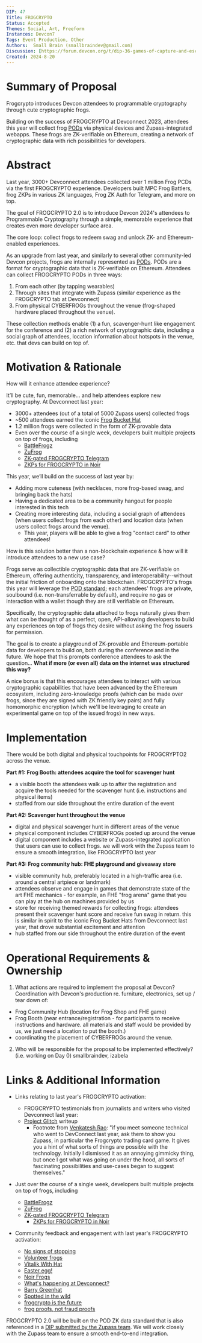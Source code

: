 ```yaml
---
DIP: 47
Title: FROGCRYPTO
Status: Accepted
Themes: Social, Art, Freeform
Instances: Devcon7
Tags: Event Production, Other
Authors:  Small Brain (smallbraindev@gmail.com)
Discussion: [https://forum.devcon.org/t/dip-36-games-of-capture-and-escape/3447](https://forum.devcon.org/t/dip-46-pod-based-ticketing-at-devcon/3850](https://forum.devcon.org/t/dip-47-frogcrypto-2/3866)
Created: 2024-8-20
---
```


# Summary of Proposal

Frogcrypto introduces Devcon attendees to programmable cryptography through cute cryptographic frogs.

Building on the success of FROGCRYPTO at Devconnect 2023, attendees this year will collect frog [PODs](https://forum.devcon.org/t/dip-46-pod-based-ticketing-at-devcon/3850) via physical devices and Zupass-integrated webapps. These frogs are ZK-verifiable on Ethereum, creating a network of cryptographic data with rich possibilities for developers. 

# Abstract

Last year, 3000+ Devconnect attendees collected over 1 million Frog PCDs via the first FROGCRYPTO experience. Developers built MPC Frog Battlers, frog ZKPs in various ZK languages, Frog ZK Auth for Telegram, and more on top.

The goal of FROGCRYPTO 2.0 is to introduce Devcon 2024's attendees to Programmable Cryptography through a simple, memorable experience that creates even more developer surface area.

The core loop: collect frogs to redeem swag and unlock ZK- and Ethereum-enabled experiences.

As an upgrade from last year, and similarly to several other community-led Devcon projects, frogs are internally represented as [PODs](https://forum.devcon.org/t/dip-46-pod-based-ticketing-at-devcon/3850). PODs are a format for cryptographic data that is ZK-verifiable on Ethereum. Attendees can collect FROGCRYPTO PODs in three ways:

1. From each other (by tapping wearables)
2. Through sites that integrate with Zupass (similar experience as the FROGCRYPTO tab at Devconnect)
3. From physical CYBERFROGs throughout the venue (frog-shaped hardware placed throughout the venue).

These collection methods enable (1) a fun, scavenger-hunt like engagement for the conference and (2) a rich network of cryptographic data, including a social graph of attendees, location information about hotspots in the venue, etc. that devs can build on top of.

# Motivation & Rationale

How will it enhance attendee experience?

It’ll be cute, fun, memorable… and help attendees explore new cryptography. At Devconnect last year:

- 3000+ attendees (out of a total of 5000 Zupass users) collected frogs
- ~500 attendees earned the iconic [Frog Bucket Hat](https://x.com/0xMilica/status/1725476140171547002)
- 1.2 million frogs were collected in the form of ZK-provable data
- Even over the course of a single week, developers built multiple projects on top of frogs, including
    - [BattleFrogz](https://github.com/omurovec/battlefrogz)
    - [ZuFrog](https://t.me/zufrog_bot)
    - [ZK-gated FROGCRYPTO Telegram](https://github.com/proofcarryingdata/zupass/blob/main/packages/pcd/zk-eddsa-frog-pcd/src/ZKEdDSAFrogPCD.ts)
    - [ZKPs for FROGCRYPTO in Noir](https://x.com/TomFrench_eth/status/1725610669876076734)

This year, we’ll build on the success of last year by:

- Adding more cuteness (with necklaces, more frog-based swag, and bringing back the hats)
- Having a dedicated area to be a community hangout for people interested in this tech
- Creating more interesting data, including a social graph of attendees (when users collect frogs from each other) and location data (when users collect frogs around the venue).
	- This year, players will be able to give a frog "contact card" to other attendees!

How is this solution better than a non-blockchain experience & how will it introduce attendees to a new use case?

Frogs serve as collectible cryptographic data that are ZK-verifiable on Ethereum, offering authenticity, transparency, and interoperability--without the initial friction of onboarding onto the blockchain. FROGCRYPTO's frogs this year will leverage the [POD standard](https://forum.devcon.org/t/dip-46-pod-based-ticketing-at-devcon/3850); each attendees' frogs are private, soulbound (i.e. non-transferrable by default), and require no gas or interaction with a wallet though they are still verifiable on Ethereum.

Specifically, the cryptographic data attached to frogs naturally gives them what can be thought of as a perfect, open, API–allowing developers to build any experiences on top of frogs they desire without asking the frog issuers for permission.

The goal is to create a playground of ZK-provable and Ethereum-portable data for developers to build on, both during the conference and in the future. We hope that this prompts conference attendees to ask the question… **What if more (or even all) data on the internet was structured this way?** 

A nice bonus is that this encourages attendees to interact with various cryptographic capabilities that have been advanced by the Ethereum ecosystem, including zero-knowledge proofs (which can be made over frogs, since they are signed with ZK friendly key pairs) and fully homomorphic encryption (which we'll be leveraging to create an experimental game on top of the issued frogs) in new ways.

# Implementation

There would be both digital and physical touchpoints for FROGCRYPTO2 across the venue.

**Part #1: Frog Booth: attendees acquire the tool for scavenger hunt**
- a visible booth the attendees walk up to after the registration and acquire 
	the tools needed for the scavenger hunt (i.e. instructions and physical items)
- staffed from our side throughout the entire duration of the event

**Part #2: Scavenger hunt throughout the venue**
- digital and physical scavenger hunt in different areas of the venue 
- physical component includes CYBERFROGs posted up around the venue
-  digital component includes a website or Zupass-integrated application that users can use to collect frogs. we will work with the Zupass team to ensure a smooth integration, like FROGCRYPTO last year

**Part #3: Frog community hub: FHE playground and giveaway store**
- visible community hub, preferably located in a high-traffic area (i.e. around a central artpiece or landmark)
- attendees observe and engage in games that demonstrate state of the art FHE 
	mechanics - for example, an FHE "frog arena" game that you can play at the hub on machines provided by us
- store for receiving themed rewards for collecting frogs: attendees present their scavenger hunt score and receive fun swag in return. this is similar in spirit to the iconic Frog Bucket Hats from Devconnect last year, that drove substantial excitement and attention
- hub staffed from our side throughout the entire duration of the event
	
# Operational Requirements & Ownership

1. What actions are required to implement the proposal at Devcon?
Coordination with Devcon's production re. furniture, electronics, set up / tear down of:
 - Frog Community Hub (location for Frog Shop and FHE game)
 - Frog Booth (near entrance/registration - for participants to receive instructions and hardware. all materials and staff would be provided by us, we just need a location to put the booth.)
 - coordinating the placement of CYBERFROGs around the venue.

2. Who will be responsible for the proposal to be implemented effectively? (i.e. working on Day 0)
smallbraindev, izabela

# Links & Additional Information

- Links relating to last year's FROGCRYPTO activation:

  - FROGCRYPTO testimonials from journalists and writers who visited Devconnect last year:
  -  [Project Glitch](https://www.projectglitch.xyz/p/exploring-the-crypto-swamp-istanbul) writeup
		- Footnote from [Venkatesh Rao](https://studio.ribbonfarm.com/p/towards-a-metaphysics-of-worlds): "if you meet someone technical who went to DevConnect last year, ask them to show you Zupass, in particular the Frogcrypto trading card game. It gives you a hint of what sorts of things are possible with the technology. Initially I dismissed it as an annoying gimmicky thing, but once I got what was going on under the hood, all sorts of fascinating possibilities and use-cases began to suggest themselves."
- Just over the course of a single week, developers built multiple projects on top of frogs, including
    - [BattleFrogz](https://github.com/omurovec/battlefrogz)
    - [ZuFrog](https://t.me/zufrog_bot)
    - [ZK-gated FROGCRYPTO Telegram](https://github.com/proofcarryingdata/zupass/blob/main/packages/pcd/zk-eddsa-frog-pcd/src/ZKEdDSAFrogPCD.ts)
	   - [ZKPs for FROGCRYPTO in Noir](https://x.com/TomFrench_eth/status/1725610669876076734)
	   
- Community feedback and engagement with last year's FROGCRYPTO activation:
   - [No signs of stopping](https://x.com/eth_call/status/1726958709237260457)
   - [Volunteer frogs](https://x.com/kvbik/status/1725811138326081621)
   - [Vitalik With Hat](https://x.com/yAuditDAO/status/1725632324165923121)
   - [Easter egg!](https://x.com/morganjweaver/status/1725800663668470183)
   - [Noir Frogs](https://x.com/Zac_Aztec/status/1725872925088108872)
   - [What's happening at Devconnect?](https://x.com/sunbh_eth/status/1725571587057795079)
   - [Barry Greenhat](https://x.com/VeljkoVranic/status/1725479350672236929) 
   - [Spotted in the wild](https://x.com/0xMilica/status/1725161754206908801)
   - [frogcrypto is the future](https://x.com/0xz80/status/1725167905166287026)
   - [frog proofs, not fraud proofs](https://x.com/austingriffith/status/1725201077161902458)
	   
FROGCRYPTO 2.0 will be built on the POD ZK data standard that is also referenced in a [DIP submitted by the Zupass team](https://forum.devcon.org/t/dip-46-pod-based-ticketing-at-devcon/3850). We will work closely with the Zupass team to ensure a smooth end-to-end integration.
